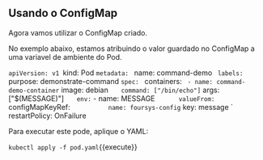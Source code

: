 
## Usando o ConfigMap

Agora vamos utilizar o ConfigMap criado.

No exemplo abaixo, estamos atribuindo o valor guardado no ConfigMap a uma variavel de ambiente do Pod.

`apiVersion: v1
`kind: Pod
`metadata:
`  name: command-demo
`  labels:
`    purpose: demonstrate-command
`spec:
`  containers:
`  - name: command-demo-container
`    image: debian
`    command: ["/bin/echo"]
`    args: ["$(MESSAGE)"]
`    env:
`     - name: MESSAGE
`       valueFrom:
`         configMapKeyRef:
`           name: foursys-config
`           key: message
`  restartPolicy: OnFailure 

Para executar este pode, aplique o YAML:

`kubectl apply -f pod.yaml`{{execute}}
